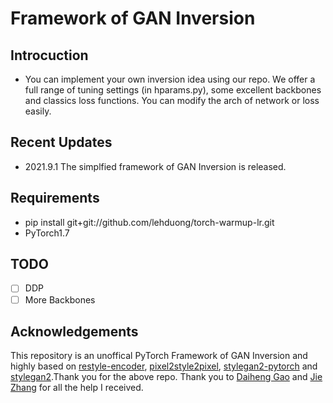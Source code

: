 # Framework of GAN Inversion

## Introcuction
* You can implement your own inversion idea using our repo. We offer a full range of tuning settings (in hparams.py), some excellent backbones and classics loss functions. You can modify the arch of network or loss easily.

## Recent Updates
* 2021.9.1 The simplfied framework of GAN Inversion is released.

## Requirements
* pip install git+git://github.com/lehduong/torch-warmup-lr.git
* PyTorch1.7

 

## TODO
- [ ] DDP
- [ ] More Backbones

## Acknowledgements
This repository is an unoffical PyTorch Framework of GAN Inversion and highly based on [restyle-encoder](https://github.com/yuval-alaluf/restyle-encoder), [pixel2style2pixel](https://github.com/eladrich/pixel2style2pixel), [stylegan2-pytorch](https://github.com/rosinality/stylegan2-pytorch) and [stylegan2](https://github.com/NVlabs/stylegan2).Thank you for the above repo. Thank you to [Daiheng Gao](https://github.com/tomguluson92) and [Jie Zhang](https://scholar.google.com.hk/citations?user=gBkYZeMAAAAJ) for all the help I received.
